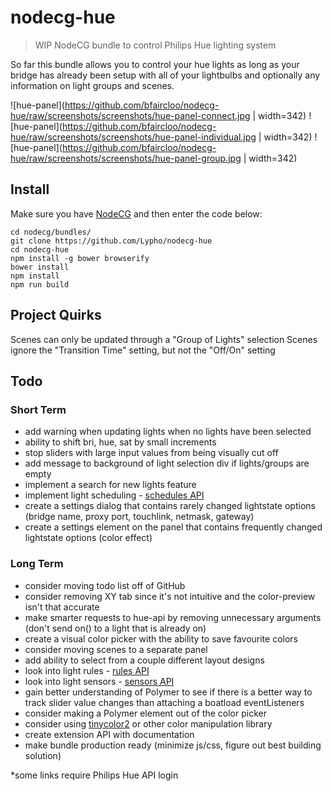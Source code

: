 # nodecg-hue
> WIP NodeCG bundle to control Philips Hue lighting system

So far this bundle allows you to control your hue lights as long as your bridge has already been setup with all of your lightbulbs and optionally any information on light groups and scenes.

![hue-panel](https://github.com/bfaircloo/nodecg-hue/raw/screenshots/screenshots/hue-panel-connect.jpg | width=342)
![hue-panel](https://github.com/bfaircloo/nodecg-hue/raw/screenshots/screenshots/hue-panel-individual.jpg | width=342)
![hue-panel](https://github.com/bfaircloo/nodecg-hue/raw/screenshots/screenshots/hue-panel-group.jpg | width=342)

## Install
Make sure you have [NodeCG](https://github.com/nodecg/nodecg) and then enter the code below:
```
cd nodecg/bundles/
git clone https://github.com/Lypho/nodecg-hue
cd nodecg-hue
npm install -g bower browserify
bower install
npm install
npm run build
```

## Project Quirks
Scenes can only be updated through a "Group of Lights" selection
Scenes ignore the "Transition Time" setting, but not the "Off/On" setting

## Todo
### Short Term
- add warning when updating lights when no lights have been selected
- ability to shift bri, hue, sat by small increments
- stop sliders with large input values from being visually cut off
- add message to background of light selection div if lights/groups are empty
- implement a search for new lights feature
- implement light scheduling - [schedules API](http://www.developers.meethue.com/documentation/schedules-api-0)
- create a settings dialog that contains rarely changed lightstate options (bridge name, proxy port, touchlink, netmask, gateway)
- create a settings element on the panel that contains frequently changed lightstate options (color effect)

### Long Term
- consider moving todo list off of GitHub
- consider removing XY tab since it's not intuitive and the color-preview isn't that accurate
- make smarter requests to hue-api by removing unnecessary arguments (don't send on() to a light that is already on)
- create a visual color picker with the ability to save favourite colors
- consider moving scenes to a separate panel
- add ability to select from a couple different layout designs
- look into light rules - [rules API](http://www.developers.meethue.com/documentation/rules-api)
- look into light sensors - [sensors API](http://www.developers.meethue.com/documentation/supported-sensors)
- gain better understanding of Polymer to see if there is a better way to track slider value changes than attaching a boatload eventListeners
- consider making a Polymer element out of the color picker
- consider using [tinycolor2](https://www.npmjs.com/package/tinycolor2) or other color manipulation library
- create extension API with documentation
- make bundle production ready (minimize js/css, figure out best building solution)


*some links require Philips Hue API login
